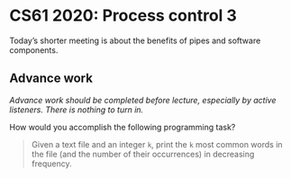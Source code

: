 CS61 2020: Process control 3
============================

Today’s shorter meeting is about the benefits of pipes and software
components.

Advance work
------------

*Advance work should be completed before lecture, especially by active
listeners. There is nothing to turn in.*

How would you accomplish the following programming task?

> Given a text file and an integer `k`, print the `k` most common
> words in the file (and the number of their occurrences) in
> decreasing frequency.
